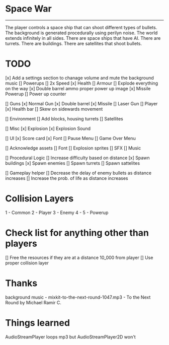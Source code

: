 # Space War
---
The player controls a space ship that can shoot different types of bullets.
The background is generated procedurally using perilyn noise.
The world extends infinitely in all sides.
There are space ships that have AI.
There are turrets.
There are buildings. 
There are satellites that shoot bullets.

# TODO
[x] Add a settings section to chanage volume and mute the background music
[] Powerups
    [] 2x Speed
    [x] Health
    [] Armour
    [] Explode everything on the way
    [x] Double barrel ammo proper power up image
    [x] Missile Powerup
[] Power up counter

[] Guns
    [x] Normal Gun
    [x] Double barrel
    [x] Missile
    [] Laser Gun
[] Player
    [x] Health bar
    [] Skew on sidewards movement


[] Environment
    [] Add blocks, housing turrets
    [] Satellites

[] Misc
 [x] Explosion
 [x] Explosion Sound

[] UI
    [x] Score card
    [x] Font
    [] Pause Menu
    [] Game Over Menu

[] Acknowledge assets
    [] Font
    [] Explosion sprites
    [] SFX
    [] Music

[] Procedural Logic
    [] Increase difficulty based on distance
    [x] Spawn buildings
    [x] Spawn enemies
    [] Spawn turrets 
    [] Spawn sattelites

[] Gameplay helper
    [] Decrease the delay of enemy bullets as distance increases
    [] Increase the prob. of life as distance increases


# Collision Layers

1 - Common
2 - Player
3 - Enemy
4 - 
5 - Powerup

# Check list for anything other than players
[] Free the resources if they are at a distance 10_000 from player
[] Use proper collision layer

# Thanks

background music - mixkit-to-the-next-round-1047.mp3 - To the Next Round by Michael Ramir C.

# Things learned

AudioStreamPlayer loops mp3 but AudioStreamPlayer2D won't